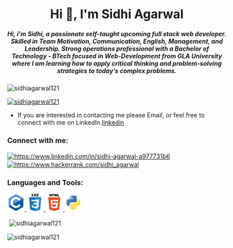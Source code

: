 <h1 align="center">Hi 👋, I'm Sidhi Agarwal</h1>
<h5 align="center">Hi, i'm Sidhi, a passionate self-taught upcoming full stack web developer. 
  Skilled in Team Motivation, Communication, English, Management, and Leadership. Strong operations professional with a Bachelor of Technology - BTech focused in Web-Development from GLA University where I am learning how to apply critical thinking and problem-solving strategies to today’s complex problems.</h5>

<p align="left"> <img src="https://komarev.com/ghpvc/?username=sidhiagarwal121&label=Profile%20views&color=0e75b6&style=flat" alt="sidhiagarwal121" /> </p>

<p align="left"> <a href="https://github.com/ryo-ma/github-profile-trophy"><img src="https://github-profile-trophy.vercel.app/?username=sidhiagarwal121" alt="sidhiagarwal121" /></a> </p>

- If you are interested in contacting me please Email, or feel free to connect with me on LinkedIn.<a href="https://www.linkedin.com/in/sidhi-agarwal-a977731b6" target="_blank">linkedin</a>

<h3 align="left">Connect with me:</h3>
<p align="left">
<a href="https://www.linkedin.com/in/sidhi-agarwal-a977731b6" target="blank"><img align="center" src="https://raw.githubusercontent.com/rahuldkjain/github-profile-readme-generator/master/src/images/icons/Social/linked-in-alt.svg" alt="https://www.linkedin.com/in/sidhi-agarwal-a977731b6" height="30" width="40" /></a>
<a href="https://www.hackerrank.com/sidhi_agarwal" target="blank"><img align="center" src="https://raw.githubusercontent.com/rahuldkjain/github-profile-readme-generator/master/src/images/icons/Social/hackerrank.svg" alt="https://www.hackerrank.com/sidhi_agarwal" height="30" width="40" /></a>
</p>

<h3 align="left">Languages and Tools:</h3>
<p align="left"> <a href="https://www.cprogramming.com/" target="_blank"> <img src="https://raw.githubusercontent.com/devicons/devicon/master/icons/c/c-original.svg" alt="c" width="40" height="40"/> </a> <a href="https://www.w3schools.com/css/" target="_blank"> <img src="https://raw.githubusercontent.com/devicons/devicon/master/icons/css3/css3-original-wordmark.svg" alt="css3" width="40" height="40"/> </a> <a href="https://www.w3.org/html/" target="_blank"> <img src="https://raw.githubusercontent.com/devicons/devicon/master/icons/html5/html5-original-wordmark.svg" alt="html5" width="40" height="40"/> </a> <a href="https://www.python.org" target="_blank"> <img src="https://raw.githubusercontent.com/devicons/devicon/master/icons/python/python-original.svg" alt="python" width="40" height="40"/> </a> </p>

<p>&nbsp;<img align="center" src="https://github-readme-stats.vercel.app/api?username=sidhiagarwal121&show_icons=true&locale=en" alt="sidhiagarwal121" /></p>

<p><img align="center" src="https://github-readme-streak-stats.herokuapp.com/?user=sidhiagarwal121&" alt="sidhiagarwal121" /></p>
